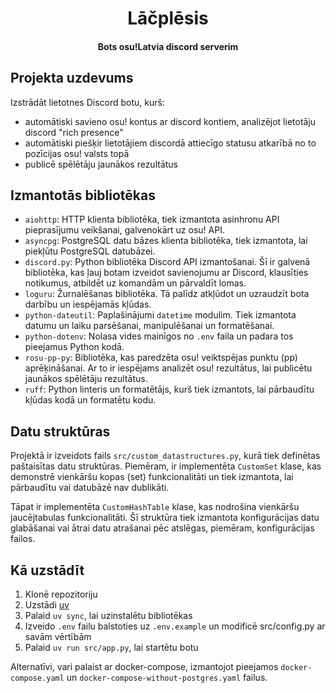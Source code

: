 <h1 align="center">Lāčplēsis</h1>
<h4 align="center">Bots osu!Latvia discord serverim</h4>

## Projekta uzdevums

Izstrādāt lietotnes Discord botu, kurš:

- automātiski savieno osu! kontus ar discord kontiem, analizējot lietotāju discord "rich presence"
- automātiski piešķir lietotājiem discordā attiecīgo statusu atkarībā no to pozīcijas osu! valsts topā
- publicē spēlētāju jaunākos rezultātus

## Izmantotās bibliotēkas

*   `aiohttp`: HTTP klienta bibliotēka, tiek izmantota asinhronu API pieprasījumu veikšanai, galvenokārt uz osu! API.
*   `asyncpg`: PostgreSQL datu bāzes klienta bibliotēka, tiek izmantota, lai piekļūtu PostgreSQL datubāzei.
*   `discord.py`: Python bibliotēka Discord API izmantošanai. Šī ir galvenā bibliotēka, kas ļauj botam izveidot savienojumu ar Discord, klausīties notikumus, atbildēt uz komandām un pārvaldīt lomas.
*   `loguru`: Žurnalēšanas bibliotēka. Tā palīdz atkļūdot un uzraudzīt bota darbību un iespējamās kļūdas.
*   `python-dateutil`: Paplašinājumi `datetime` modulim. Tiek izmantota datumu un laiku parsēšanai, manipulēšanai un formatēšanai.
*   `python-dotenv`: Nolasa vides mainīgos no `.env` faila un padara tos pieejamus Python kodā.
*   `rosu-pp-py`: Bibliotēka, kas paredzēta osu! veiktspējas punktu (pp) aprēķināšanai. Ar to ir iespējams analizēt osu! rezultātus, lai publicētu jaunākos spēlētāju rezultātus.
*   `ruff`: Python linteris un formatētājs, kurš tiek izmantots, lai pārbaudītu kļūdas kodā un formatētu kodu.

## Datu struktūras

Projektā ir izveidots fails `src/custom_datastructures.py`, kurā tiek definētas paštaisītas datu struktūras.
Piemēram, ir implementēta `CustomSet` klase, kas demonstrē vienkāršu kopas (set) funkcionalitāti un tiek izmantota, lai pārbaudītu vai datubāzē nav dublikāti.

Tāpat ir implementēta `CustomHashTable` klase, kas nodrošina vienkāršu jaucējtabulas funkcionalitāti. Šī struktūra tiek izmantota konfigurācijas datu glabāšanai vai ātrai datu atrašanai pēc atslēgas, piemēram, konfigurācijas failos.

## Kā uzstādīt

1. Klonē repozitoriju
2. Uzstādi [uv](https://docs.astral.sh/uv/getting-started/installation/)
3. Palaid `uv sync`, lai uzinstalētu bibliotēkas
4. Izveido `.env` failu balstoties uz `.env.example` un modificē src/config.py ar savām vērtībām
5. Palaid `uv run src/app.py`, lai startētu botu

Alternatīvi, vari palaist ar docker-compose, izmantojot pieejamos `docker-compose.yaml` un `docker-compose-without-postgres.yaml` failus.
